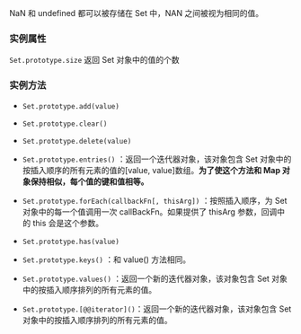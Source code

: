NaN 和 undefined 都可以被存储在 Set 中，NAN 之间被视为相同的值。

### 实例属性

`Set.prototype.size` 返回 Set 对象中的值的个数

### 实例方法

- `Set.prototype.add(value)` 

- `Set.prototype.clear()`
- `Set.prototype.delete(value)`
- `Set.prototype.entries()` ：返回一个迭代器对象，该对象包含 Set 对象中的按插入顺序的所有元素的值的[value, value]数组。**为了使这个方法和 Map 对象保持相似，每个值的键和值相等。**
- `Set.prototype.forEach(callbackFn[, thisArg])` ：按照插入顺序，为 Set 对象中的每一个值调用一次 callBackFn。如果提供了 thisArg 参数，回调中的 this 会是这个参数。
- `Set.prototype.has(value)` 
- `Set.prototype.keys()` ：和 value() 方法相同。
- `Set.prototype.values()` ：返回一个新的迭代器对象，该对象包含 Set 对象中的按插入顺序排列的所有元素的值。
- `Set.prototype.[@@iterator]()`：返回一个新的迭代器对象，该对象包含 Set 对象中的按插入顺序排列的所有元素的值。